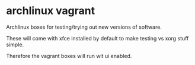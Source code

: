 archlinux vagrant
=================

Archlinux boxes for testing/trying out new versions of software.

These will come with xfce installed by default to make testing vs xorg stuff
simple.

Therefore the vagrant boxes will run wit ui enabled.
